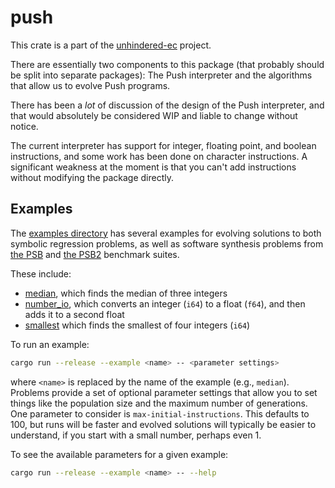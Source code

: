 # push

This crate is a part of the [unhindered-ec](https://unhindered.ec) project.

There are essentially two components to this package (that
probably should be split into separate packages): The Push
interpreter and the algorithms that allow us to evolve Push
programs.

There has been a _lot_ of discussion of the design of the Push
interpreter, and that would absolutely be considered WIP and
liable to change without notice.

The current interpreter has support for integer, floating point,
and boolean instructions, and some work has been done on
character instructions. A significant weakness at the moment
is that you can't add instructions without modifying the package
directly.

## Examples

The [examples directory](examples/) has several examples for
evolving solutions to both symbolic regression problems, as
well as software synthesis problems from
[the PSB](https://doi.org/10.1145/2739480.2754769) and
[the PSB2](https://doi.org/10.1145/3449639.3459285)
benchmark suites.

These include:

- [median](examples/median/main.rs), which finds the median of three integers
- [number_io](examples/number_io/main.rs), which converts an integer (`i64`)
  to a float (`f64`), and then adds it to a second float
- [smallest](examples/smallest/main.rs) which finds the smallest of four
  integers (`i64`)

To run an example:

```bash
cargo run --release --example <name> -- <parameter settings>
```

where `<name>` is replaced by the name of the example (e.g., `median`).
Problems provide a set of optional parameter settings that allow you to
set things like the population size and the maximum number of generations.
One parameter to consider is `max-initial-instructions`. This defaults to
100, but runs will be faster and evolved solutions will typically be easier
to understand, if you start with a small number, perhaps even 1.

To see the available parameters for a given example:

```bash
cargo run --release --example <name> -- --help
```
